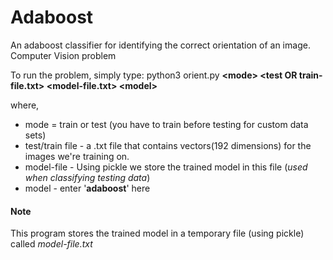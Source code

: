 # Adaboost
An adaboost classifier for identifying the correct orientation of an image. Computer Vision problem

To run the problem, simply type:
python3 orient.py **\<mode> \<test OR train-file.txt> \<model-file.txt> \<model>**

where,
* mode = train or test (you have to train before testing for custom data sets)
* test/train file - a .txt file that contains vectors(192 dimensions) for the images we're training on.
* model-file - Using pickle we store the trained model in this file (*used when classifying testing data*)
* model - enter '**adaboost**' here

#### Note
This program stores the trained model in a temporary file (using pickle) called *model-file.txt*
